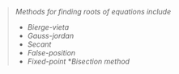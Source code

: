 > _Methods for finding roots of equations include_
>* _Bierge-vieta_
>* _Gauss-jordan_
>* _Secant_
>* _False-position_
>* _Fixed-point_
>*_Bisection method_

